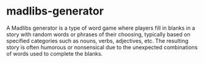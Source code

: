 # madlibs-generator
A Madlibs generator is a type of word game where players fill in blanks in a story with random words or phrases of their choosing, typically based on specified categories such as nouns, verbs, adjectives, etc. The resulting story is often humorous or nonsensical due to the unexpected combinations of words used to complete the blanks.
